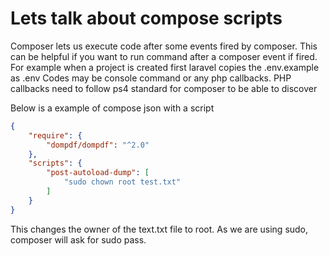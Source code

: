 # Lets talk about compose scripts

Composer lets us execute code after some events fired by composer. This can be helpful if you want to run command after a composer event if fired.
For example when a project is created first laravel copies the .env.example as .env
Codes may be console command or any php callbacks. PHP callbacks need to follow ps4 standard for composer to be able to discover

Below is a example of compose json with a script

```json
{
    "require": {
        "dompdf/dompdf": "^2.0"
    },
    "scripts": {
        "post-autoload-dump": [
            "sudo chown root test.txt"
        ]
    }
}
```

This changes the owner of the text.txt file to root. As we are using sudo, composer will ask for sudo pass.